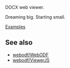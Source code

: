 DOCX web viewer.

Dreaming big. Starting small.

[Examples](https://docx-viewer.netlify.app/)

## See also

- [webodf/WebODF](https://github.com/webodf/WebODF)
- [webodf/ViewerJS](https://github.com/webodf/ViewerJS)

